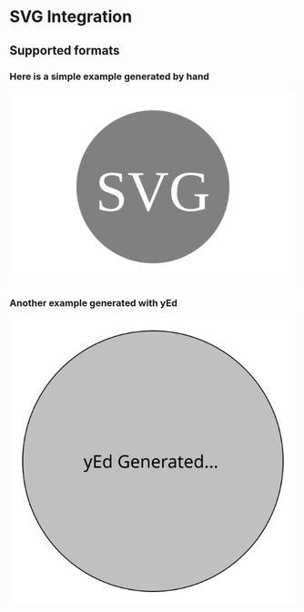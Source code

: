 # SVG Integration


## Supported formats

### Here is a simple example generated by hand


![Simple](simple.svg)
### Another example generated with yEd
![yEd](yed.svg)





